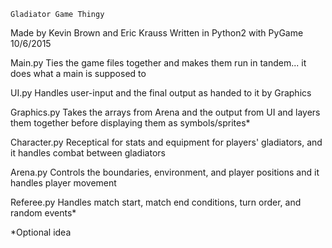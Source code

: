 

	Gladiator Game Thingy
Made by Kevin Brown and Eric Krauss
Written in Python2 with PyGame 10/6/2015


Main.py
	Ties the game files together and
	makes them run in tandem...
	it does what a main is supposed to

UI.py
	Handles user-input and the final
	output as handed to it by Graphics

Graphics.py
	Takes the arrays from Arena and the
	output from UI and layers them
	together before displaying them as
	symbols/sprites*

Character.py
	Receptical for stats and equipment
	for players' gladiators, and it
	handles combat between gladiators

Arena.py
	Controls the boundaries, environment,
	and player positions and it handles
	player movement

Referee.py
	Handles match start, match end
	conditions, turn order, and
	random events*




*Optional idea
